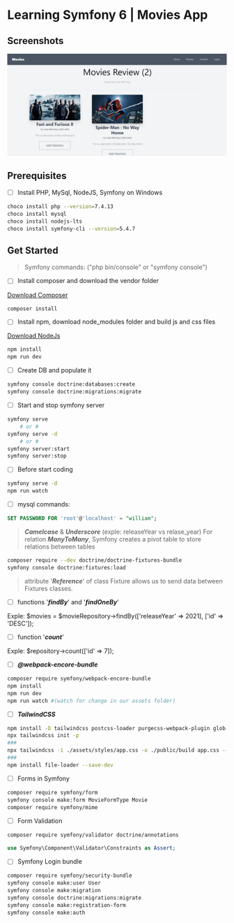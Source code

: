 # Learning Symfony 6 | Movies App

## Screenshots

![App Screenshot](movies-screenshot.png)

## Prerequisites

- [ ] Install PHP, MySql, NodeJS, Symfony on Windows

```bash
choco install php --version=7.4.13
choco install mysql
choco install nodejs-lts
choco install symfony-cli --version=5.4.7
```

## Get Started

> Symfony commands: ("php bin/console" or "symfony console")

- [ ] Install composer and download the vendor folder

[Download Composer](https://getcomposer.org/download/)

```bash
composer install
```

- [ ] Install npm, download node_modules folder and build js and css files

[Download NodeJs](https://nodejs.org/en/download/)

```bash
npm install
npm run dev
```

- [ ] Create DB and populate it

```bash
symfony console doctrine:databases:create
symfony console doctrine:migrations:migrate
```

- [ ] Start and stop symfony server

```bash
symfony serve
    # or #
symfony serve -d
    # or #
symfony server:start
symfony server:stop
```

- [ ] Before start coding

```bash
symfony serve -d
npm run watch
```

- [ ] mysql commands:

```sql
SET PASSWORD FOR 'root'@'localhost' = "william";
```

> ***Camelcase*** & ***Underscore*** (exple: releaseYear vs relase_year)
> For relation ***ManyToMany***, Symfony creates a pivot table to store relations between tables

```bash
composer require --dev doctrine/doctrine-fixtures-bundle
symfony console doctrine:fixtures:load
```

> attribute '***Reference***' of class Fixture allows us to send data between Fixtures classes.

- [ ] functions '***findBy***' and '***findOneBy***'

Exple: $movies = $movieRepository->findBy(['releaseYear' => 2021], ['id' => 'DESC']);

- [ ] function '***count***'

Exple: $repository->count(['id' => 7]);

- [ ] ***@webpack-encore-bundle***

```bash
composer require symfony/webpack-encore-bundle
npm install
npm run dev
npm run watch #(watch for change in our assets folder)
```

- [ ] ***TailwindCSS***

```bash
npm install -D tailwindcss postcss-loader purgecss-webpack-plugin glob-all path
npx tailwindcss init -p
###
npx tailwindcss -i ./assets/styles/app.css -o ./public/build app.css --watch
###
npm install file-loader --save-dev
```

- [ ] Forms in Symfony

```bash
composer require symfony/form
symfony console make:form MovieFormType Movie
composer require symfony/mime
```

- [ ] Form Validation

```bash
composer require symfony/validator doctrine/annotations
```

```php
use Symfony\Component\Validator\Constraints as Assert;
```

- [ ] Symfony Login bundle

```bash
composer require symfony/security-bundle
symfony console make:user User
symfony console make:migration
symfony console doctrine:migrations:migrate
symfony console make:registration-form
symfony console make:auth
```
